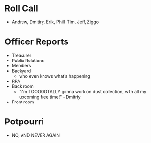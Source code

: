 Roll Call
=========
- Andrew, Dmitiry, Erik, Phill, Tim, Jeff, Ziggo
  
Officer Reports
===============
- Treasurer
- Public Relations
- Members
- Backyard
  - who even knows what's happening
- RPA
- Back room
  - "i'm TOOOOOTALLY gonna work on dust collection, with all my upcoming free time!" - Dmitriy
- Front room


Potpourri
=========
- NO, AND NEVER AGAIN
